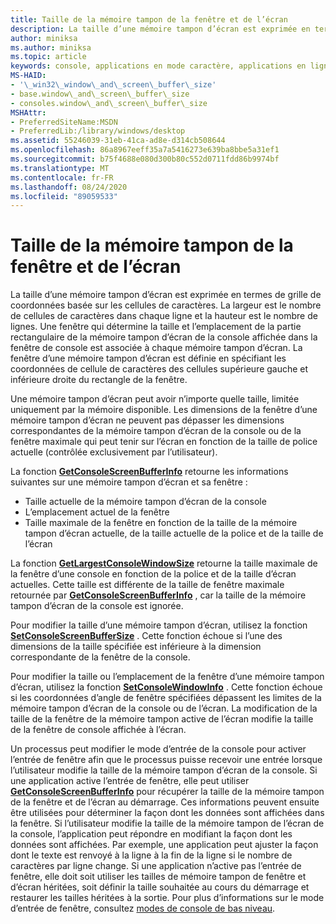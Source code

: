 ```yaml
---
title: Taille de la mémoire tampon de la fenêtre et de l’écran
description: La taille d’une mémoire tampon d’écran est exprimée en termes de grille de coordonnées basée sur les cellules de caractères.
author: miniksa
ms.author: miniksa
ms.topic: article
keywords: console, applications en mode caractère, applications en ligne de commande, applications Terminal Server, API de console
MS-HAID:
- '\_win32\_window\_and\_screen\_buffer\_size'
- base.window\_and\_screen\_buffer\_size
- consoles.window\_and\_screen\_buffer\_size
MSHAttr:
- PreferredSiteName:MSDN
- PreferredLib:/library/windows/desktop
ms.assetid: 55246039-31eb-41ca-ad8e-d314cb508644
ms.openlocfilehash: 86a8967eeff35a7a5416273e639ba8bbe5a31ef1
ms.sourcegitcommit: b75f4688e080d300b80c552d0711fdd86b9974bf
ms.translationtype: MT
ms.contentlocale: fr-FR
ms.lasthandoff: 08/24/2020
ms.locfileid: "89059533"
---
```

# <a name="window-and-screen-buffer-size"></a>Taille de la mémoire tampon de la fenêtre et de l’écran


La taille d’une mémoire tampon d’écran est exprimée en termes de grille de coordonnées basée sur les cellules de caractères. La largeur est le nombre de cellules de caractères dans chaque ligne et la hauteur est le nombre de lignes. Une fenêtre qui détermine la taille et l’emplacement de la partie rectangulaire de la mémoire tampon d’écran de la console affichée dans la fenêtre de console est associée à chaque mémoire tampon d’écran. La fenêtre d’une mémoire tampon d’écran est définie en spécifiant les coordonnées de cellule de caractères des cellules supérieure gauche et inférieure droite du rectangle de la fenêtre.

Une mémoire tampon d’écran peut avoir n’importe quelle taille, limitée uniquement par la mémoire disponible. Les dimensions de la fenêtre d’une mémoire tampon d’écran ne peuvent pas dépasser les dimensions correspondantes de la mémoire tampon d’écran de la console ou de la fenêtre maximale qui peut tenir sur l’écran en fonction de la taille de police actuelle (contrôlée exclusivement par l’utilisateur).

La fonction [**GetConsoleScreenBufferInfo**](getconsolescreenbufferinfo.md) retourne les informations suivantes sur une mémoire tampon d’écran et sa fenêtre :

- Taille actuelle de la mémoire tampon d’écran de la console
- L’emplacement actuel de la fenêtre
- Taille maximale de la fenêtre en fonction de la taille de la mémoire tampon d’écran actuelle, de la taille actuelle de la police et de la taille de l’écran

La fonction [**GetLargestConsoleWindowSize**](getlargestconsolewindowsize.md) retourne la taille maximale de la fenêtre d’une console en fonction de la police et de la taille d’écran actuelles. Cette taille est différente de la taille de fenêtre maximale retournée par [**GetConsoleScreenBufferInfo**](getconsolescreenbufferinfo.md) , car la taille de la mémoire tampon d’écran de la console est ignorée.

Pour modifier la taille d’une mémoire tampon d’écran, utilisez la fonction [**SetConsoleScreenBufferSize**](setconsolescreenbuffersize.md) . Cette fonction échoue si l’une des dimensions de la taille spécifiée est inférieure à la dimension correspondante de la fenêtre de la console.

Pour modifier la taille ou l’emplacement de la fenêtre d’une mémoire tampon d’écran, utilisez la fonction [**SetConsoleWindowInfo**](setconsolewindowinfo.md) . Cette fonction échoue si les coordonnées d’angle de fenêtre spécifiées dépassent les limites de la mémoire tampon d’écran de la console ou de l’écran. La modification de la taille de la fenêtre de la mémoire tampon active de l’écran modifie la taille de la fenêtre de console affichée à l’écran.

Un processus peut modifier le mode d’entrée de la console pour activer l’entrée de fenêtre afin que le processus puisse recevoir une entrée lorsque l’utilisateur modifie la taille de la mémoire tampon d’écran de la console. Si une application active l’entrée de fenêtre, elle peut utiliser [**GetConsoleScreenBufferInfo**](getconsolescreenbufferinfo.md) pour récupérer la taille de la mémoire tampon de la fenêtre et de l’écran au démarrage. Ces informations peuvent ensuite être utilisées pour déterminer la façon dont les données sont affichées dans la fenêtre. Si l’utilisateur modifie la taille de la mémoire tampon de l’écran de la console, l’application peut répondre en modifiant la façon dont les données sont affichées. Par exemple, une application peut ajuster la façon dont le texte est renvoyé à la ligne à la fin de la ligne si le nombre de caractères par ligne change. Si une application n’active pas l’entrée de fenêtre, elle doit soit utiliser les tailles de mémoire tampon de fenêtre et d’écran héritées, soit définir la taille souhaitée au cours du démarrage et restaurer les tailles héritées à la sortie. Pour plus d’informations sur le mode d’entrée de fenêtre, consultez [modes de console de bas niveau](low-level-console-modes.md).

 

 




